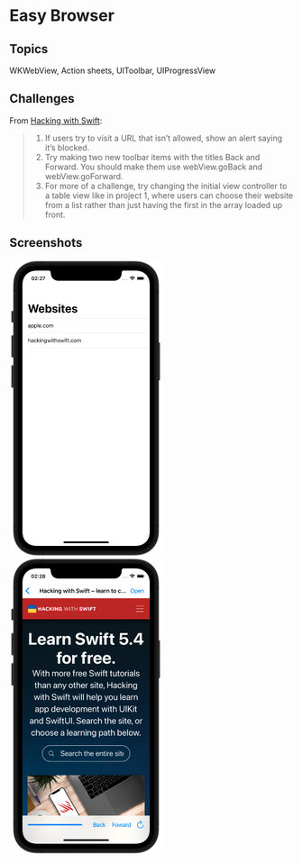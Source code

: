 # Easy Browser

## Topics

WKWebView, Action sheets, UIToolbar, UIProgressView

## Challenges

From [Hacking with Swift](https://www.hackingwithswift.com/read/4/6/wrap-up):
>1. If users try to visit a URL that isn’t allowed, show an alert saying it’s blocked.
>2. Try making two new toolbar items with the titles Back and Forward. You should make them use webView.goBack and webView.goForward.
>3. For more of a challenge, try changing the initial view controller to a table view like in project 1, where users can choose their website from a list rather than just having the first in the array loaded up front.

## Screenshots

![screen1](screenshots/screen1.png)
![screen2](screenshots/screen2.png)
